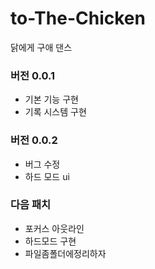 # to-The-Chicken
닭에게 구애 댄스

### 버전 0.0.1
- 기본 기능 구현
- 기록 시스템 구현

### 버전 0.0.2
- 버그 수정
- 하드 모드 ui

### 다음 패치
- 포커스 아웃라인
- 하드모드 구현
- 파일좀폴더에정리하자
